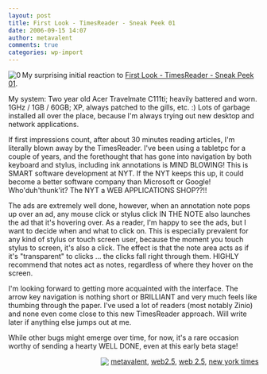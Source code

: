 ```yaml
---
layout: post
title: First Look - TimesReader - Sneak Peek 01
date: 2006-09-15 14:07
author: metavalent
comments: true
categories: wp-import
---
```

<!--Lead Photo --><a href="https://firstlook.nytimes.com/?p=22"><img src="https://metavalent.info/images/nyt.timesreader.beta.logo.jpg" border="0" alt="0" align="left" /></a><!-- Commentary -->My surprising initial reaction to <a href="https://firstlook.nytimes.com/?p=22">First Look - TimesReader - Sneak Peek 01</a>.

My system:  Two year old Acer Travelmate C111ti; heavily battered and worn.  1GHz / 1GB / 60GB; XP, always patched to the gills, etc. :)  Lots of garbage installed all over the place, because I'm always trying out new desktop and network applications.

If first impressions count, after about 30 minutes reading articles, I'm literally blown away by the TimesReader.  I've been using a tabletpc for a couple of years, and the forethought that has gone into navigation by both keyboard and stylus, including ink annotations is MIND BLOWING!  This is SMART software development at NYT.  If the NYT keeps this up, it could become a better software company than Microsoft or Google!  Who'duh'thunk'it?  The NYT a WEB APPLICATIONS SHOP??!!

The ads are extremely well done, however, when an annotation note pops up over an ad, any mouse click or stylus click IN THE NOTE also launches the ad that it's hovering over.  As a reader, I'm happy to see the ads, but I want to decide when and what to click on.  This is especially prevalent for any kind of stylus or touch screen user, because the moment you touch stylus to screen, it's also a click.  The effect is that the note area acts as if it's "transparent" to clicks ... the clicks fall right through them.  HIGHLY recommend that notes act as notes, regardless of where they hover on the screen.

I'm looking forward to getting more acquainted with the interface.  The arrow key navigation is nothing short or BRILLIANT and very much feels like thumbing through the paper.  I've used a lot of readers (most notably Zinio) and none even come close to this new TimesReader approach.  Will write later if anything else jumps out at me.

While other bugs might emerge over time, for now, it's a rare occasion worthy of sending a hearty WELL DONE, even at this early beta stage!

<!-- Tags --><div align="right">

<img src="https://metavalent.info/images/technorati.bug.10x10.jpg" align="absbottom" border="0"/> <a href="https://technorati.com/tag/metavalent" rel="tag">metavalent</a>, <a href="https://technorati.com/tag/web2.5" rel="tag">web2.5</a>, <a href="https://technorati.com/tag/web+2.5" rel="tag">web 2.5</a>, <a href="https://technorati.com/tag/new+york+times" rel="tag">new york times</a>
</div><!-- //End Tags -->

